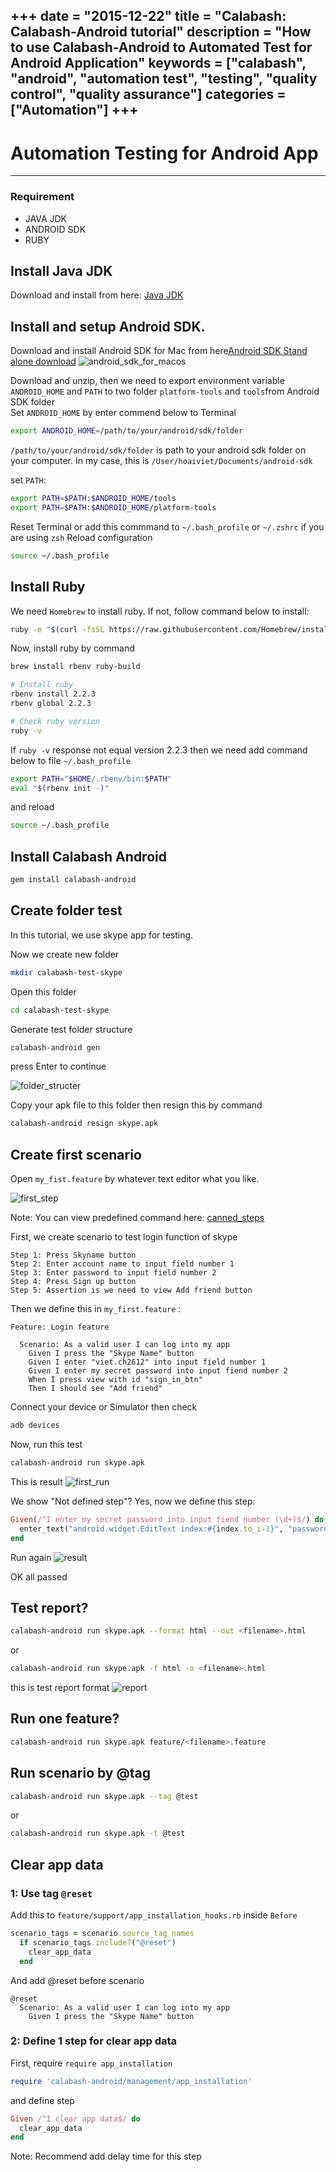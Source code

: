 +++
date = "2015-12-22"
title = "Calabash: Calabash-Android tutorial"
description = "How to use Calabash-Android to Automated Test for Android Application"
keywords = ["calabash", "android", "automation test", "testing", "quality control", "quality assurance"]
categories = ["Automation"]
+++
---

# Automation Testing for Android App
---
### Requirement 
- JAVA JDK
- ANDROID SDK
- RUBY  

## Install Java JDK
Download and install from here: [Java JDK](http://www.oracle.com/technetwork/java/javase/downloads/jdk8-downloads-2133151.html)  

## Install and setup Android SDK.
Download and install Android SDK for Mac from here[Android SDK Stand alone download](http://developer.android.com/sdk/index.html#Other)
    ![android_sdk_for_macos](http://i.imgur.com/sm5eCyE.png)  

Download and unzip, then we need to export environment variable <code>ANDROID_HOME</code> and <code>PATH</code> to two folder <code>platform-tools</code> and <code>tools</code>from Android SDK folder   
Set <code>ANDROID_HOME</code> by enter commend below to Terminal
```bash
export ANDROID_HOME=/path/to/your/android/sdk/folder
```
<code>/path/to/your/android/sdk/folder</code> is path to your android sdk folder on your computer. In my case, this is <code>/User/hoaiviet/Documents/android-sdk</code>  

set `PATH`:
```bash
export PATH=$PATH:$ANDROID_HOME/tools
export PATH=$PATH:$ANDROID_HOME/platform-tools
```
Reset Terminal or add this commmand to `~/.bash_profile` or `~/.zshrc` if you are using `zsh`
Reload configuration 
```bash
source ~/.bash_profile
```

## Install Ruby
We need `Homebrew` to install ruby. If not, follow command below to install:
```bash
ruby -e "$(curl -fsSL https://raw.githubusercontent.com/Homebrew/install/master/install)"
```

Now, install ruby by command
```bash
brew install rbenv ruby-build

# Install ruby
rbenv install 2.2.3
rbenv global 2.2.3

# Check ruby version
ruby -v
```

If `ruby -v` response not equal version 2.2.3 then we need add command below to file `~/.bash_profile`
```bash
export PATH="$HOME/.rbenv/bin:$PATH"
eval "$(rbenv init -)"
```
and reload 
```bash
source ~/.bash_profile
```

## Install Calabash Android
```bash
gem install calabash-android
```

## Create folder test
In this tutorial, we use skype app for testing.

Now we create new folder
```bash
mkdir calabash-test-skype
```

Open this folder
```bash
cd calabash-test-skype
```

Generate test folder structure
```bash
calabash-android gen
```
press Enter to continue

![folder_structer](http://i.imgur.com/Ltl5gtd.png)

Copy your apk file to this folder then resign this by command
```bash
calabash-android resign skype.apk
```

## Create first scenario
Open `my_fist.feature` by whatever text editor what you like.

![first_step](http://i.imgur.com/verAlLs.png)

Note: You can view predefined command here: [canned_steps](https://github.com/calabash/calabash-android/blob/master/ruby-gem/lib/calabash-android/canned_steps.md)

First, we create scenario to test login function of skype

```
Step 1: Press Skyname button
Step 2: Enter account name to input field number 1
Step 3: Enter password to input field number 2
Step 4: Press Sign up button
Step 5: Assertion is we need to view Add friend button
```

Then we define this in `my_first.feature` :

```cucumber
Feature: Login feature

  Scenario: As a valid user I can log into my app
    Given I press the "Skype Name" button
    Given I enter "viet.ch2612" into input field number 1
    Given I enter my secret password into input fiend number 2
    When I press view with id "sign_in_btn"
    Then I should see "Add friend"
```

Connect your device or Simulator then check
```bash
adb devices
```

Now, run this test
```bash
calabash-android run skype.apk
```

This is result
![first_run](http://i.imgur.com/LuvPgK4.png)

We show "Not defined step"? Yes, now we define this step:
```ruby
Given(/^I enter my secret password into input fiend number (\d+)$/) do |index|
  enter_text("android.widget.EditText index:#{index.to_i-1}", "password")
end
```

Run again
![result](http://i.imgur.com/VAiEZP2.png)

OK all passed
## Test report?
```bash
calabash-android run skype.apk --format html --out <filename>.html
```
or
```bash
calabash-android run skype.apk -f html -o <filename>.html
```
this is test report format
![report](http://i.imgur.com/6FLE3m5.png)

## Run one feature?
```bash
calabash-android run skype.apk feature/<filename>.feature
```

## Run scenario by @tag
```bash
calabash-android run skype.apk --tag @test
```
or
```bash
calabash-android run skype.apk -t @test
```

## Clear app data
### 1: Use tag `@reset`
Add this to `feature/support/app_installation_hooks.rb` inside `Before`
```ruby
scenario_tags = scenario.source_tag_names
  if scenario_tags.include?("@reset")
    clear_app_data
  end
```

And add @reset before scenario
```cucumber
@reset
  Scenario: As a valid user I can log into my app
    Given I press the "Skype Name" button
```
### 2: Define 1 step for clear app data
First, require `require app_installation` 
```ruby
require 'calabash-android/management/app_installation'
```
and define step
```ruby
Given /^I clear app data$/ do
  clear_app_data
end
```
Note: Recommend add delay time for this step

